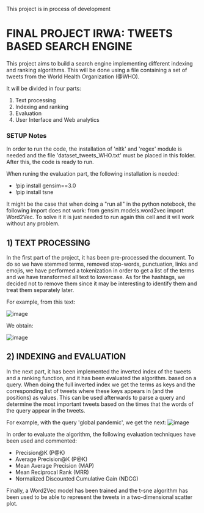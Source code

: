 This project is in process of development

# FINAL PROJECT IRWA: TWEETS BASED SEARCH ENGINE

This project aims to build a search engine implementing different indexing and ranking
algorithms. This will be done using a file containing a set of tweets from the World Health
Organization (@WHO). 


It will be divided in four parts:
  1) Text processing
  2) Indexing and ranking
  3) Evaluation 
  4) User Interface and Web analytics

### SETUP Notes
In order to run the code, the installation of 'nltk' and 'regex' module is needed and 
the file 'dataset_tweets_WHO.txt' must be placed in this folder. After this, the code
is ready to run.

When runing the evaluation part, the following installation is needed:

- !pip install gensim==3.0
- !pip install tsne

It might be the case that when doing a "run all" in the python notebook, the following import does not work: from gensim.models.word2vec import Word2Vec. To solve it it is 
just needed to run again this cell and it will work without any problem.

## 1) TEXT PROCESSING

In the first part of the project, it has been pre-processed the document. To do so we have stemmed terms, 
removed stop-words, punctuation, links and emojis, we have performed a tokenization in order to get a 
list of the terms and we have transformed all text to lowercase. As for the hashtags, we decided not 
to remove them since it may be interesting to identify them and treat them separately later.

For example, from this text: 

![image](https://user-images.githubusercontent.com/93143576/139066531-8a7efff6-141c-4e33-9f76-e8e28c8373e8.png) 

We obtain: 

![image](https://user-images.githubusercontent.com/93143576/139066915-7974d92d-acf6-4887-9c00-b2d6df9b0fc7.png)

## 2)  INDEXING and EVALUATION

In the next part, it has been implemented the inverted index of the tweets and a ranking function, and it has been evaluated the algorithm.
based on a query. When doing the full inverted index we get the terms as keys and the corresponding list of tweets where these keys appears in 
(and the positions) as values. This can be used afterwards to parse a query and determine the most important tweets based on the times that the words of 
the query appear in the tweets. 

For example, with the query 'global pandemic', we get the next:
![image](https://user-images.githubusercontent.com/93143576/141695035-b97af30a-3bd7-4aa6-94d1-def5195c5cc4.png)

In order to evaluate the algorithm, the following evaluation techniques have been used and commented:
- Precision@K (P@K)
- Average Precision@K (P@K)
- Mean Average Precision (MAP)
- Mean Reciprocal Rank (MRR)
- Normalized Discounted Cumulative Gain (NDCG)

Finally, a Word2Vec model has been trained and the t-sne algorithm has been used to be able to represent the tweets in a
two-dimensional scatter plot. 



